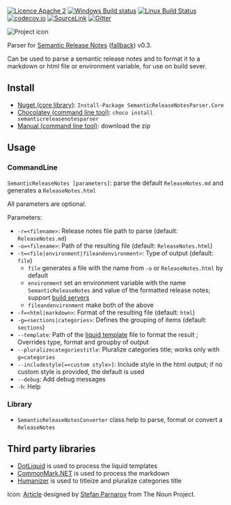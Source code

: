 [![Licence Apache 2](https://img.shields.io/badge/licence-Apache%202-blue.svg)](https://github.com/laedit/vika/blob/master/LICENSE) 
[![Windows Build status](https://ci.appveyor.com/api/projects/status/6h723a3g2e99r6on?svg=true)](https://ci.appveyor.com/project/laedit/semanticreleasenotesparser) 
[![Linux Build Status](https://travis-ci.org/laedit/SemanticReleaseNotesParser.svg?branch=master)](https://travis-ci.org/laedit/SemanticReleaseNotesParser)
[![codecov.io](https://codecov.io/github/laedit/SemanticReleaseNotesParser/coverage.svg?branch=master)](https://codecov.io/github/laedit/SemanticReleaseNotesParser?branch=master)
[![SourceLink](https://img.shields.io/badge/SourceLink-ready-brightgreen.svg)](https://ctaggart.github.io/SourceLink/index.html)
[![Gitter](https://badges.gitter.im/laedit/SemanticReleaseNotesParser.svg)](https://gitter.im/laedit/SemanticReleaseNotesParser?utm_source=badge&utm_medium=badge&utm_campaign=pr-badge)


![Project icon](icon.png)

Parser for [Semantic Release Notes](http://www.semanticreleasenotes.org/) ([fallback](http://htmlpreview.github.io/?https://github.com/avanderhoorn/Semantic-Release-Notes/blob/master/index.html)) v0.3.

Can be used to parse a semantic release notes and to format it to a markdown or html file or environment variable, for use on build sever.

## Install
 - [Nuget (core library)](https://www.nuget.org/packages/SemanticReleaseNotesParser.Core/): `Install-Package SemanticReleaseNotesParser.Core`
 - [Chocolatey (command line tool)](https://chocolatey.org/packages/semanticreleasenotesparser/): `choco install semanticreleasenotesparser`
 - [Manual (command line tool)](https://github.com/laedit/SemanticReleaseNotesParser/releases): download the zip

## Usage
### CommandLine
`SemanticReleaseNotes [parameters]`: parse the default `ReleaseNotes.md` and generates a `ReleaseNotes.html`

All parameters are optional.

Parameters:

 - `-r=<filename>`: Release notes file path to parse (default: `ReleaseNotes.md`)
 - `-o=<filename>`: Path of the resulting file (default: `ReleaseNotes.html`)
 - `-t=<file|environment|fileandenvironment>`: Type of output (default: `file`)
   - `file` generates a file with the name from `-o` or `ReleaseNotes.html` by default
   - `environment` set an environment variable with the name `SemanticReleaseNotes` and value of the formatted release notes; support [build servers](https://github.com/laedit/SemanticReleaseNotesParser/wiki/Build-Servers-Support)
   - `fileandenvironment` make both of the above
 - `-f=<html|markdown>`: Format of the resulting file (default: `html`)
 - `-g=<sections|categories>`: Defines the grouping of items (default: `sections`)
 - `--template`: Path of the [liquid template](https://github.com/laedit/SemanticReleaseNotesParser/wiki/Format-templating) file to format the result ; Overrides type, format and groupby of output
 - `--pluralizecategoriestitle`: Pluralize categories title; works only with `g=categories`
 - `--includestyle[=<custom style>]`: Include style in the html output; if no custom style is provided, the default is used
 - `--debug`: Add debug messages
 - `-h`: Help

### Library
- `SemanticReleaseNotesConverter` class help to parse, format or convert a `ReleaseNotes`

## Third party libraries
 - [DotLiquid](https://github.com/dotliquid/dotliquid) is used to process the liquid templates
 - [CommonMark.NET](https://github.com/Knagis/CommonMark.NET) is used to process the markdown
 - [Humanizer](https://github.com/Humanizr/Humanizer) is used to titleize and pluralize categories title

Icon: [Article](https://thenounproject.com/term/article/16591/) designed by [Stefan Parnarov](https://thenounproject.com/sapi/) from The Noun Project.
